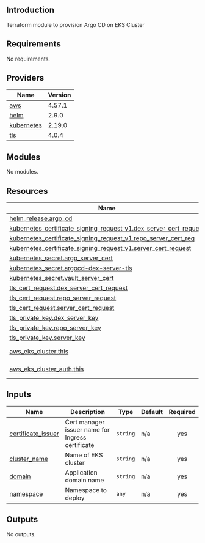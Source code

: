 ## Introduction
Terraform module to provision Argo CD on EKS Cluster

<!-- BEGIN_TF_DOCS -->
## Requirements

No requirements.

## Providers

| Name | Version |
|------|---------|
| <a name="provider_aws"></a> [aws](#provider\_aws) | 4.57.1 |
| <a name="provider_helm"></a> [helm](#provider\_helm) | 2.9.0 |
| <a name="provider_kubernetes"></a> [kubernetes](#provider\_kubernetes) | 2.19.0 |
| <a name="provider_tls"></a> [tls](#provider\_tls) | 4.0.4 |

## Modules

No modules.

## Resources

| Name | Type |
|------|------|
| [helm_release.argo_cd](https://registry.terraform.io/providers/hashicorp/helm/latest/docs/resources/release) | resource |
| [kubernetes_certificate_signing_request_v1.dex_server_cert_request](https://registry.terraform.io/providers/hashicorp/kubernetes/latest/docs/resources/certificate_signing_request_v1) | resource |
| [kubernetes_certificate_signing_request_v1.repo_server_cert_req](https://registry.terraform.io/providers/hashicorp/kubernetes/latest/docs/resources/certificate_signing_request_v1) | resource |
| [kubernetes_certificate_signing_request_v1.server_cert_request](https://registry.terraform.io/providers/hashicorp/kubernetes/latest/docs/resources/certificate_signing_request_v1) | resource |
| [kubernetes_secret.argo_server_cert](https://registry.terraform.io/providers/hashicorp/kubernetes/latest/docs/resources/secret) | resource |
| [kubernetes_secret.argocd-dex-server-tls](https://registry.terraform.io/providers/hashicorp/kubernetes/latest/docs/resources/secret) | resource |
| [kubernetes_secret.vault_server_cert](https://registry.terraform.io/providers/hashicorp/kubernetes/latest/docs/resources/secret) | resource |
| [tls_cert_request.dex_server_cert_request](https://registry.terraform.io/providers/hashicorp/tls/latest/docs/resources/cert_request) | resource |
| [tls_cert_request.repo_server_request](https://registry.terraform.io/providers/hashicorp/tls/latest/docs/resources/cert_request) | resource |
| [tls_cert_request.server_cert_request](https://registry.terraform.io/providers/hashicorp/tls/latest/docs/resources/cert_request) | resource |
| [tls_private_key.dex_server_key](https://registry.terraform.io/providers/hashicorp/tls/latest/docs/resources/private_key) | resource |
| [tls_private_key.repo_server_key](https://registry.terraform.io/providers/hashicorp/tls/latest/docs/resources/private_key) | resource |
| [tls_private_key.server_key](https://registry.terraform.io/providers/hashicorp/tls/latest/docs/resources/private_key) | resource |
| [aws_eks_cluster.this](https://registry.terraform.io/providers/hashicorp/aws/latest/docs/data-sources/eks_cluster) | data source |
| [aws_eks_cluster_auth.this](https://registry.terraform.io/providers/hashicorp/aws/latest/docs/data-sources/eks_cluster_auth) | data source |

## Inputs

| Name | Description | Type | Default | Required |
|------|-------------|------|---------|:--------:|
| <a name="input_certificate_issuer"></a> [certificate\_issuer](#input\_certificate\_issuer) | Cert manager issuer name for Ingress certificate | `string` | n/a | yes |
| <a name="input_cluster_name"></a> [cluster\_name](#input\_cluster\_name) | Name of EKS cluster | `string` | n/a | yes |
| <a name="input_domain"></a> [domain](#input\_domain) | Application domain name | `string` | n/a | yes |
| <a name="input_namespace"></a> [namespace](#input\_namespace) | Namespace to deploy | `any` | n/a | yes |

## Outputs

No outputs.
<!-- END_TF_DOCS -->
